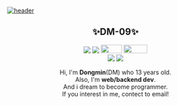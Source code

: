 [![header](https://capsule-render.vercel.app/api?type=slice&color=6799FF&height=100&section=header&text=HI&desc=I'm+DM&fontSize=45&rotate=8&fontAlignY=2&fontAlign=85&descAlignY=30&descAlign=90&&animation=twinkling)](https://github.com/DM-09)

<div align=center>
<h2>✨️DM-09✨️</h2>
</div>

<div align=center>
<a href='mailto:happydm09@naver.com'><img src="https://img.shields.io/badge/Email-gray?style=flat&logo=Gmail&logoColor=#2C2D72"/></a>
<a href='https://github.com/happydm09'><img src="https://img.shields.io/badge/2nd-gray?style=flat&logo=Github&logoColor=#2C2D72"/></a>
<a href="https://dm-09.github.io"><img src="https://user-images.githubusercontent.com/112751504/226824210-a0561e70-6360-41c3-a3fc-0e2053b9f233.png" width='49' height='20.5'/></a>
<a href="https://github.com/DM-09/DM-09/blob/main/Stats.md"><img src="https://user-images.githubusercontent.com/112751504/226917917-17d4891a-4f9d-40f1-9bc4-ddc4a429b6f3.png" width='55' height='20.5'/></a><br>
<a href='https://solved.ac/dongmin'><img src="http://mazassumnida.wtf/api/mini/generate_badge?boj=dongmin"/></a>
<img src="https://ac-badge-test.vercel.app/v1/ex-mini/dongmin"/>

Hi, I'm <b>Dongmin</b>(DM) who 13 years old. <br> Also, I'm <b>web/backend dev</b>.<br> And i dream to become programmer. <br>If you interest in me, contect to email!
</div>
